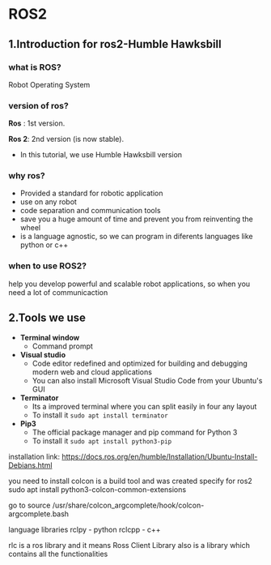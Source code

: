 # ROS2
## 1.Introduction for ros2-Humble Hawksbill

### what is ROS? 
Robot Operating System 

### version of ros?
**Ros** : 1st version. 

**Ros 2**: 2nd version (is now stable).
 - In this tutorial, we use Humble Hawksbill version

### why ros?
- Provided a standard for robotic application 
- use on any robot
- code separation and communication tools 
- save you a huge amount of time and prevent you from reinventing the wheel 
- is a language agnostic, so we can program in diferents languages like python or c++

### when to use ROS2?

help you develop powerful and scalable robot applications, so when you need a lot of communicaction 


## 2.Tools we use 

- **Terminal window**
  - Command prompt
- **Visual studio**
  - Code editor redefined and optimized for building and debugging modern web and cloud applications
  - You can also install Microsoft Visual Studio Code from your Ubuntu's GUI
- **Terminator**  
  - Its a improved terminal where you can split easily in four any layout
  - To install it `sudo apt install terminator`
- **Pip3**
  - The official package manager and pip command for Python 3
  - To install it `sudo apt install python3-pip`

installation link: https://docs.ros.org/en/humble/Installation/Ubuntu-Install-Debians.html

you need to install colcon is a build tool and was created specify for ros2 
sudo apt install python3-colcon-common-extensions


go to 
source /usr/share/colcon_argcomplete/hook/colcon-argcomplete.bash



language libraries 
rclpy - python
rclcpp - c++

rlc is a ros library and it means Ross Client Library also is a  library which contains all the functionalities 
